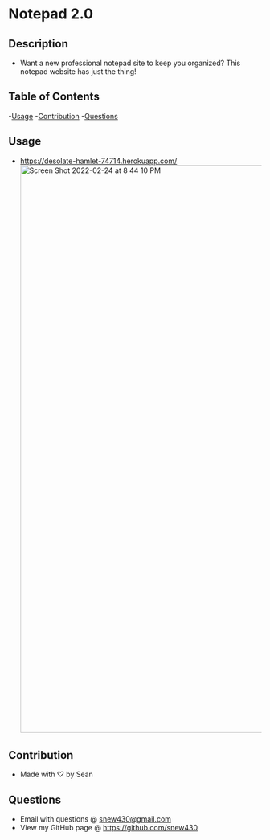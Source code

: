 # Notepad 2.0

## Description

- Want a new professional notepad site to keep you organized? This notepad website has just the thing!

## Table of Contents

-[Usage](#usage) -[Contribution](#contribution) -[Questions](#questions)

## Usage

- https://desolate-hamlet-74714.herokuapp.com/
  <img width="1130" alt="Screen Shot 2022-02-24 at 8 44 10 PM" src="https://user-images.githubusercontent.com/93355113/155637669-724b5dbd-8384-4ed4-8c04-a67bae56ddb3.png">

## Contribution

- Made with ♡ by Sean

## Questions

- Email with questions @ snew430@gmail.com
- View my GitHub page @ https://github.com/snew430
